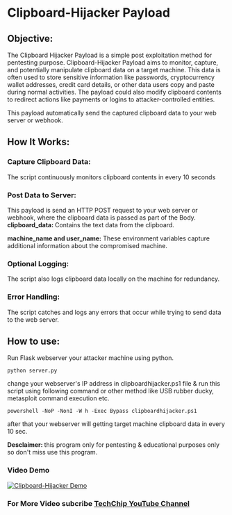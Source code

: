 # Clipboard-Hijacker Payload
## Objective:
The Clipboard Hijacker Payload is a simple post exploitation method for pentesting purpose. Clipboard-Hijacker Payload aims to monitor, capture, and potentially manipulate clipboard data on a target machine. This data is often used to store sensitive information like passwords, cryptocurrency wallet addresses, credit card details, or other data users copy and paste during normal activities. The payload could also modify clipboard contents to redirect actions like payments or logins to attacker-controlled entities.

This payload automatically send the captured clipboard data to your web server or webhook.

## How It Works:

### Capture Clipboard Data: 
The script continuously monitors clipboard contents in every 10 seconds
### Post Data to Server: 
This payload is send an HTTP POST request to your web server or webhook, where the clipboard data is passed as part of the Body.
<b>clipboard_data: </b> Contains the text data from the clipboard.

<b>machine_name and user_name:</b> These environment variables capture additional information about the compromised machine.

### Optional Logging: 
The script also logs clipboard data locally on the machine for redundancy.
### Error Handling: 
The script catches and logs any errors that occur while trying to send data to the web server.
## How to use:
Run Flask webserver your attacker machine using python.
```
python server.py
```
change your webserver's IP address in clipboardhijacker.ps1 file & run this script using following command or other method like USB rubber ducky, metasploit command execution etc.
```
powershell -NoP -NonI -W h -Exec Bypass clipboardhijacker.ps1
```
after that your webserver will getting target machine clipboard data in every 10 sec.

<b>Desclaimer: </b> this program only for pentesting & educational purposes only so don't miss use this program.

### Video Demo
[![Clipboard-Hijacker Demo](https://img.youtube.com/vi//0.jpg)](https://www.youtube.com/watch?v=)

### For More Video subcribe <a href="http://youtube.com/techchipnet">TechChip YouTube Channel</a>
